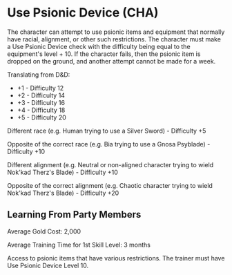 # Use Psionic Device (CHA)

The character can attempt to use psionic items and equipment that normally have racial, alignment, or other such restrictions. The character must make a Use Psionic Device check with the difficulty being equal to the equipment's level + 10. If the character fails, then the psionic item is dropped on the ground, and another attempt cannot be made for a week.

Translating from D&D:

- +1 - Difficulty 12
- +2 - Difficulty 14
- +3 - Difficulty 16
- +4 - Difficulty 18
- +5 - Difficulty 20

Different race (e.g. Human trying to use a Silver Sword) - Difficulty +5

Opposite of the correct race (e.g. Bia trying to use a Gnosa Psyblade) - Difficulty +10

Different alignment (e.g. Neutral or non-aligned character trying to wield Nok'kad Therz's Blade) - Difficulty +10

Opposite of the correct alignment (e.g. Chaotic character trying to wield Nok'kad Therz's Blade) - Difficulty +20

## Learning From Party Members

Average Gold Cost: 2,000

Average Training Time for 1st Skill Level: 3 months

Access to psionic items that have various restrictions. The trainer must have Use Psionic Device Level 10.
